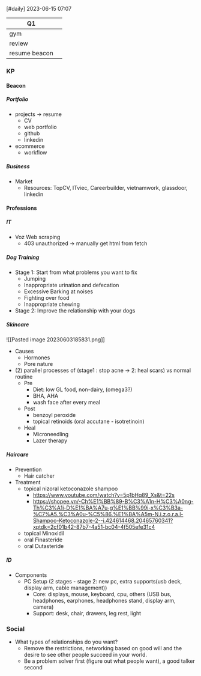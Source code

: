 [#daily]
2023-06-15
07:07

| Q1            |     |
| ------------- | --- |
| gym           |     |
| review        |     |
| resume beacon |     |

### KP
#### Beacon
##### Portfolio	 
- projects -> resume
	- CV
	- web portfolio
	- github
	- linkedin
- ecommerce
	- workflow
##### Business
- Market
	- Resources: TopCV, ITviec, Careerbuilder, vietnamwork, glassdoor, linkedin
#### Professions
##### IT
- Voz Web scraping
	- 403 unauthorized -> manually get html from fetch
##### Dog Training
- Stage 1: Start from what problems you want to fix
	- Jumping 
	- Inappropriate urination and defecation
	- Excessive Barking at noises
	- Fighting over food
	- Inappropriate chewing
- Stage 2: Improve the relationship with your dogs
##### Skincare
![[Pasted image 20230603185831.png]]
- Causes
	- Hormones
	- Pore nature
- (2) parallel processes of (stage1 : stop acne -> 2: heal scars) vs normal routine
	- Pre
		- Diet: low GL food, non-dairy, (omega3?) 
		-  BHA, AHA
		-  wash face after every meal
	- Post 
		- benzoyl peroxide
		- topical retinoids (oral accutane - isotretinoin)
	- Heal
		- Microneedling
		- Lazer therapy
##### Haircare
- Prevention
	- Hair catcher
- Treatment
	- topical nizoral ketoconazole shampoo
		- https://www.youtube.com/watch?v=5p1bHq89_Xs&t=22s
		- https://shopee.vn/-Ch%E1%BB%89-B%C3%A1n-H%C3%A0ng-Th%C3%A1i-D%E1%BA%A7u-g%E1%BB%99i-x%C3%B3a-%C7%A5.%C3%A0u-%C5%86.%E1%BA%A5m-N.i.z.o.r.a.l-Shampoo-Ketoconazole-2--i.424614468.20465760341?xptdk=2cf01b42-87b7-4a51-bc04-4f505efe31c4
	- topical Minoxidil
	- oral Finasteride
	- oral Dutasteride
##### ID
- Components
	- PC Setup (2 stages - stage 2: new pc, extra supports(usb deck, display arm, cable management))
		- Core: displays, mouse, keyboard, cpu, others (USB bus, headphones, earphones, headphones stand, display arm, camera) 
		- Support: desk, chair, drawers, leg rest, light


### Social
- What types of relationships do you want?
	- Remove the restrictions, networking based on good will and the desire to see other people succeed in your world.
	- Be a problem solver first (figure out what people want), a good talker second
